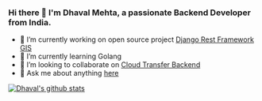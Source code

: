 ### Hi there 👋 I'm Dhaval Mehta, a passionate Backend Developer from India.

- 🔭 I’m currently working on open source project [Django Rest Framework GIS](https://github.com/openwisp/django-rest-framework-gis)
- 🌱 I’m currently learning Golang
- 👯 I’m looking to collaborate on [Cloud Transfer Backend](https://github.com/cloud-transfer/cloud-transfer-backend)
- 💬 Ask me about anything [here](https://github.com/dhaval-mehta/dhaval-mehta/issues)

<a href="https://github.com/dhaval-mehta">
  <img align="center" src="https://github-readme-stats.vercel.app/api/?username=dhaval-mehta&count_private=true&show_icons=true&theme=radical" alt="Dhaval's github stats" />
</a>
